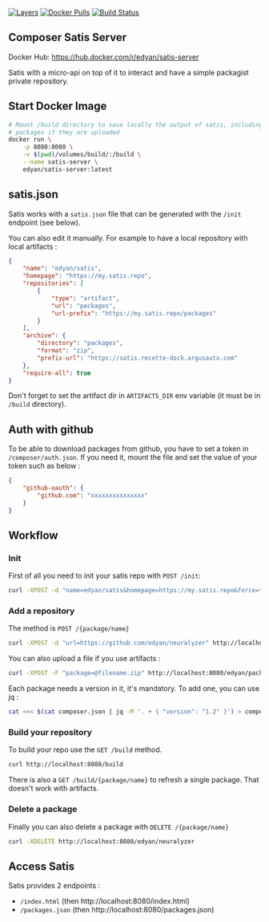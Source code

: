 [![Layers](https://images.microbadger.com/badges/image/edyan/satis-server.svg)](https://microbadger.com/images/edyan/satis-server "Get your own image badge on microbadger.com")
[![Docker Pulls](https://img.shields.io/docker/pulls/edyan/satis-server.svg)](https://hub.docker.com/r/edyan/satis-server/)
[![Build Status](https://travis-ci.com/edyan/docker-php.svg?branch=master)](https://travis-ci.com/edyan/docker-php)

## Composer Satis Server
Docker Hub: https://hub.docker.com/r/edyan/satis-server

Satis with a micro-api on top of it to interact and have a simple
packagist private repository.

## Start Docker Image
```bash
# Mount /build directory to save locally the output of satis, including the 
# packages if they are uploaded
docker run \
    -p 8080:8080 \
    -v $(pwd)/volumes/build/:/build \
    --name satis-server \ 
    edyan/satis-server:latest
```

## satis.json
Satis works with a `satis.json` file that can be generated with the
`/init` endpoint (see below).

You can also edit it manually. For example to have a local repository with
local artifacts :
```json
{
    "name": "edyan/satis",
    "homepage": "https://my.satis.repo",
    "repositories": [
        {
            "type": "artifact",
            "url": "packages",
            "url-prefix": "https://my.satis.repo/packages"
        }
    ],
    "archive": {
        "directory": "packages",
        "format": "zip",
        "prefix-url": "https://satis.recette-dock.argusauto.com"
    },
    "require-all": true
}
```

Don't forget to set the artifact dir in `ARTIFACTS_DIR` env variable (it must
be in `/build` directory).

## Auth with github
To be able to download packages from github, you have to set 
a token in `/composer/auth.json`. If you need it, mount the file and set 
the value of your token such as below :
```json
{
    "github-oauth": {
        "github.com": "xxxxxxxxxxxxxxx"
    }
}
```

## Workflow
### Init
First of all you need to init your satis repo with `POST /init`: 
```bash
curl -XPOST -d "name=edyan/satis&homepage=https://my.satis.repo&force=true" http://localhost:8080/init
```

### Add a repository
The method is `POST /{package/name}`
```bash
curl -XPOST -d "url=https://github.com/edyan/neuralyzer" http://localhost:8080/edyan/neuralyzer
```

You can also upload a file if you use artifacts : 
```bash
curl -XPOST -F "package=@filename.zip" http://localhost:8080/edyan/package-name
```
Each package needs a version in it, it's mandatory. To add one, you can use
jq : 
```bash
cat <<< $(cat composer.json | jq -M '. + { "version": "1.2" }') > composer.json
```


### Build your repository
To build your repo use the `GET /build` method. 
```bash
curl http://localhost:8080/build
```

There is also a `GET /build/{package/name}` to refresh a single package. 
That doesn't work with artifacts. 

### Delete a package
Finally you can also delete a package with `DELETE /{package/name}`

```bash
curl -XDELETE http://localhost:8080/edyan/neuralyzer
```

## Access Satis
Satis provides 2 endpoints : 
- `/index.html` (then http://localhost:8080/index.html)
- `/packages.json` (then http://localhost:8080/packages.json)
